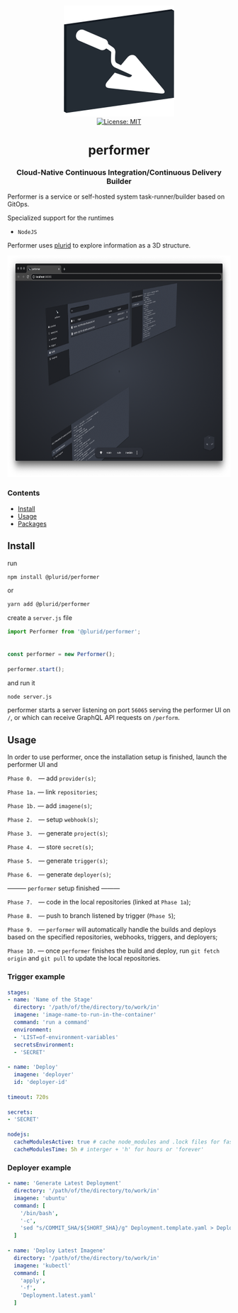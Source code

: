 <p align="center">
    <img src="https://raw.githubusercontent.com/plurid/performer/master/about/identity/performer-logo.png" height="250px">
    <br />
    <a target="_blank" href="https://github.com/plurid/performer/blob/master/LICENSE">
        <img src="https://img.shields.io/badge/license-MIT-blue.svg?colorB=1380C3&style=for-the-badge" alt="License: MIT">
    </a>
</p>



<h1 align="center">
    performer
</h1>


<h3 align="center">
    Cloud-Native Continuous Integration/Continuous Delivery Builder
</h1>


Performer is a service or self-hosted system task-runner/builder based on GitOps.

Specialized support for the runtimes

+ `NodeJS`

Performer uses [plurid](https://github.com/plurid/plurid) to explore information as a 3D structure.


<p align="center">
    <img src="https://raw.githubusercontent.com/plurid/performer/master/about/screenshots/ss-1.png" height="500px">
</p>



### Contents

+ [Install](#install)
+ [Usage](#usage)
+ [Packages](#packages)



## Install

run

``` bash
npm install @plurid/performer
```

or

``` bash
yarn add @plurid/performer
```

create a `server.js` file

``` typescript
import Performer from '@plurid/performer';


const performer = new Performer();

performer.start();
```

and run it

``` bash
node server.js
```

performer starts a server listening on port `56065` serving the performer UI on `/`, or which can receive GraphQL API requests on `/perform`.



## Usage

In order to use performer, once the installation setup is finished, launch the performer UI and

`Phase 0.⠀` — add `provider(s)`;

`Phase 1a.` — link `repositories`;

`Phase 1b.` — add `imagene(s)`;

`Phase 2.⠀` — setup `webhook(s)`;

`Phase 3.⠀` — generate `project(s)`;

`Phase 4.⠀` — store `secret(s)`;

`Phase 5.⠀` — generate `trigger(s)`;

`Phase 6.⠀` — generate `deployer(s)`;

——— `performer` setup finished ———

`Phase 7.⠀` — code in the local repositories (linked at `Phase 1a`);

`Phase 8.⠀` — push to branch listened by trigger (`Phase 5`);

`Phase 9.⠀` — `performer` will automatically handle the builds and deploys based on the specified repositories, webhooks, triggers, and deployers;

`Phase 10.` — once `performer` finishes the build and deploy, run `git fetch origin` and `git pull` to update the local repositories.


### Trigger example

``` yaml
stages:
- name: 'Name of the Stage'
  directory: '/path/of/the/directory/to/work/in'
  imagene: 'image-name-to-run-in-the-container'
  command: 'run a command'
  environment:
  - 'LIST=of-environment-variables'
  secretsEnvironment:
  - 'SECRET'

- name: 'Deploy'
  imagene: 'deployer'
  id: 'deployer-id'

timeout: 720s

secrets:
- 'SECRET'

nodejs:
  cacheModulesActive: true # cache node_modules and .lock files for faster container creation
  cacheModulesTime: 5h # interger + 'h' for hours or 'forever'
```


### Deployer example

``` yaml
- name: 'Generate Latest Deployment'
  directory: '/path/of/the/directory/to/work/in'
  imagene: 'ubuntu'
  command: [
    '/bin/bash',
    '-c',
    'sed "s/COMMIT_SHA/${SHORT_SHA}/g" Deployment.template.yaml > Deployment.latest.yaml'
  ]

- name: 'Deploy Latest Imagene'
  directory: '/path/of/the/directory/to/work/in'
  imagene: 'kubectl'
  command: [
    'apply',
    '-f',
    'Deployment.latest.yaml'
  ]
```
